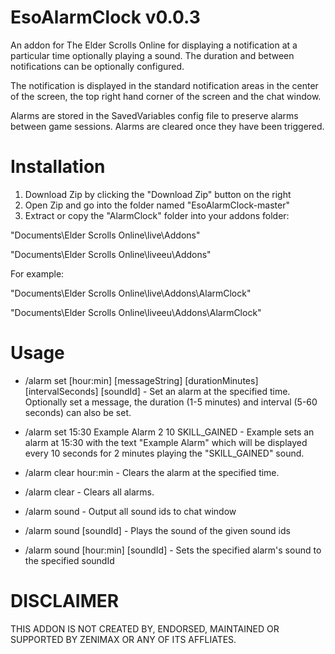 # EsoAlarmClock v0.0.3
An addon for The Elder Scrolls Online for displaying a notification at a particular time optionally playing a sound. The duration and between notifications can be optionally configured.

The notification is displayed in the standard notification areas in the center of the screen, the top right hand corner of the screen and the chat window. 

Alarms are stored in the SavedVariables config file to preserve alarms between game sessions. Alarms are cleared once they have been triggered.

Installation
=============

1. Download Zip by clicking the "Download Zip" button on the right
2. Open Zip and go into the folder named "EsoAlarmClock-master"
3. Extract or copy the "AlarmClock" folder into your addons folder:

"Documents\Elder Scrolls Online\live\Addons"

"Documents\Elder Scrolls Online\liveeu\Addons"

For example:

"Documents\Elder Scrolls Online\live\Addons\AlarmClock"

"Documents\Elder Scrolls Online\liveeu\Addons\AlarmClock"

Usage
=============

* /alarm set [hour:min] [messageString] [durationMinutes] [intervalSeconds] [soundId] - Set an alarm at the specified time. Optionally set a message, the duration (1-5 minutes) and interval (5-60 seconds) can also be set.
* /alarm set 15:30 Example Alarm 2 10 SKILL_GAINED - Example sets an alarm at 15:30 with the text "Example Alarm" which will be displayed every 10 seconds for 2 minutes playing the "SKILL_GAINED" sound.

* /alarm clear hour:min - Clears the alarm at the specified time.
* /alarm clear - Clears all alarms.

* /alarm sound - Output all sound ids to chat window
* /alarm sound [soundId] - Plays the sound of the given sound ids
* /alarm sound [hour:min] [soundId] - Sets the specified alarm's sound to the specified soundId


DISCLAIMER
=============
THIS ADDON IS NOT CREATED BY, ENDORSED, MAINTAINED OR SUPPORTED BY ZENIMAX OR ANY OF ITS AFFLIATES.